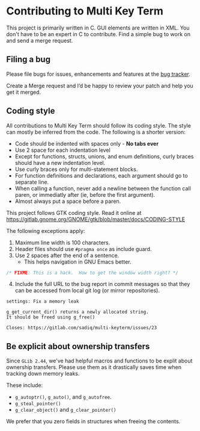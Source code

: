 # Contributing to Multi Key Term

This project is primarily written in C.  GUI elements are written
in XML.  You don't have to be an expert in C to contribute.  Find
a simple bug to work on and send a merge request.


## Filing a bug

Please file bugs for issues, enhancements and features at the
[bug tracker](https://gitlab.com/sadiq/multi-keyterm/issues).

Create a Merge request and I’d be happy to review your patch
and help you get it merged.


## Coding style

All contributions to Multi Key Term should follow its coding style.
The style can mostly be inferred from the code.  The following
is a shorter version:

* Code should be indented with spaces only - **No tabs ever**
* Use 2 space for each indentation level
* Except for functions, structs, unions, and enum definitions,
  curly braces should have a new indentation level.
* Use curly braces only for multi-statement blocks.
* For function definitions and declarations, each argument should
  go to separate line.
* When calling a function, never add a newline between the function
  call paren, or immediatly after (ie, before the first argument).
* Almost always put a space before a paren.

This project follows GTK coding style.  Read it online
at https://gitlab.gnome.org/GNOME/gtk/blob/master/docs/CODING-STYLE

The following exceptions apply:

1. Maximum line width is 100 characters.
2. Header files should use `#pragma once` as include guard.
3. Use 2 spaces after the end of a sentence.
   * This helps navigation in GNU Emacs better.

```c
/* FIXME: This is a hack.  How to get the window width right? */
```

4. Include the full URL to the bug report in commit messages so that
   they can be accessed from local git log (or mirror repositories).

```
settings: Fix a memory leak

g_get_current_dir() returns a newly allocated string.
It should be freed using g_free()

Closes: https://gitlab.com/sadiq/multi-keyterm/issues/23
```


## Be explicit about ownership transfers

Since `GLib 2.44`, we've had helpful macros and functions to be
explit about ownership transfers.  Please use them as it drastically
saves time when tracking down memory leaks.

These include:

 * `g_autoptr()`, `g_auto()`, and `g_autofree`.
 * `g_steal_pointer()`
 * `g_clear_object()` and `g_clear_pointer()`

We prefer that you zero fields in structures when freeing the contents.
